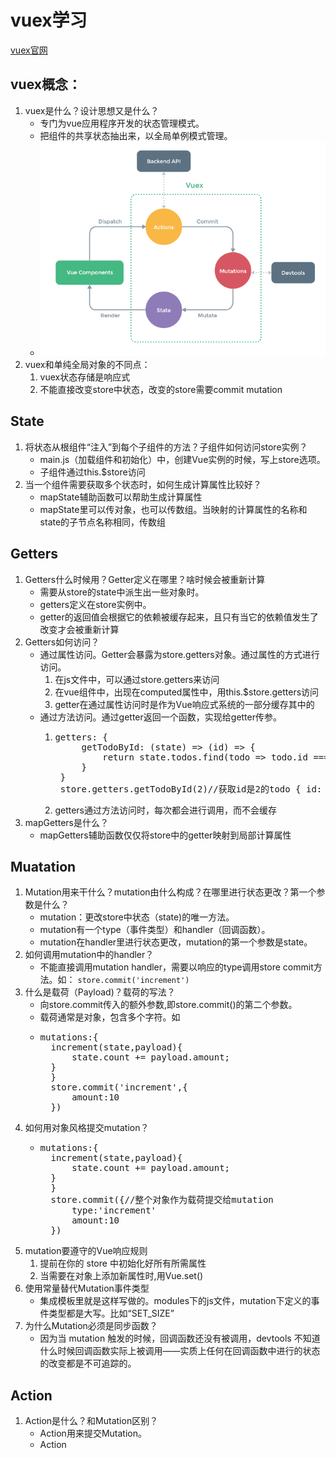 # vuex学习<br/>
[vuex官网](https://vuex.vuejs.org/zh/)

## vuex概念：
1. vuex是什么？设计思想又是什么？<br/>
    + 专门为vue应用程序开发的状态管理模式。
    + 把组件的共享状态抽出来，以全局单例模式管理。
    + ![](./vuex-1.png 'vuex设计图')
2. vuex和单纯全局对象的不同点：<br/>
    1. vuex状态存储是响应式
    2. 不能直接改变store中状态，改变的store需要commit mutation
## State
1. 将状态从根组件“注入”到每个子组件的方法？子组件如何访问store实例？
    + main.js（加载组件和初始化）中，创建Vue实例的时候，写上store选项。
    + 子组件通过this.$store访问
2. 当一个组件需要获取多个状态时，如何生成计算属性比较好？
    + mapState辅助函数可以帮助生成计算属性
    + mapState里可以传对象，也可以传数组。当映射的计算属性的名称和state的子节点名称相同，传数组
## Getters
1. Getters什么时候用？Getter定义在哪里？啥时候会被重新计算
    + 需要从store的state中派生出一些对象时。
    + getters定义在store实例中。
    + getter的返回值会根据它的依赖被缓存起来，且只有当它的依赖值发生了改变才会被重新计算
2. Getters如何访问？
    + 通过属性访问。Getter会暴露为store.getters对象。通过属性的方式进行访问。
        1. 在js文件中，可以通过store.getters来访问
        2. 在vue组件中，出现在computed属性中，用this.$store.getters访问
        3. getter在通过属性访问时是作为Vue响应式系统的一部分缓存其中的
    + 通过方法访问。通过getter返回一个函数，实现给getter传参。
        1. <pre>getters: {
                getTodoById: (state) => (id) => {
                    return state.todos.find(todo => todo.id === id)
                }
            }
            store.getters.getTodoById(2)//获取id是2的todo { id: 2, text: '...', done: false }</pre>
        2. getters通过方法访问时，每次都会进行调用，而不会缓存
3. mapGetters是什么？
    + mapGetters辅助函数仅仅将store中的getter映射到局部计算属性  

## Muatation
1. Mutation用来干什么？mutation由什么构成？在哪里进行状态更改？第一个参数是什么？
    + mutation：更改store中状态（state)的唯一方法。
    + mutation有一个type（事件类型）和handler（回调函数）。
    + mutation在handler里进行状态更改，mutation的第一个参数是state。
2. 如何调用mutation中的handler？
    + 不能直接调用mutation handler，需要以响应的type调用store commit方法。如：
    `store.commit('increment')`
3. 什么是载荷（Payload)？载荷的写法？
    + 向store.commit传入的额外参数,即store.commit()的第二个参数。
    + 载荷通常是对象，包含多个字符。如
    + <pre>mutations:{
        increment(state,payload){
            state.count += payload.amount;
        }
        }
        store.commit('increment',{
            amount:10
        })</pre>
4. 如何用对象风格提交mutation？
    + <pre>mutations:{
        increment(state,payload){
            state.count += payload.amount;
        }
        }
        store.commit({//整个对象作为载荷提交给mutation
            type:'increment'
            amount:10
        })</pre>
5. mutation要遵守的Vue响应规则
    1. 提前在你的 store 中初始化好所有所需属性
    2. 当需要在对象上添加新属性时,用Vue.set()
6. 使用常量替代Mutation事件类型
    + 集成模板里就是这样写做的。modules下的js文件，mutation下定义的事件类型都是大写。比如“SET_SIZE”
7. 为什么Mutation必须是同步函数？
    + 因为当 mutation 触发的时候，回调函数还没有被调用，devtools 不知道什么时候回调函数实际上被调用——实质上任何在回调函数中进行的状态的改变都是不可追踪的。

## Action
1. Action是什么？和Mutation区别？
    + Action用来提交Mutation。
    + Action